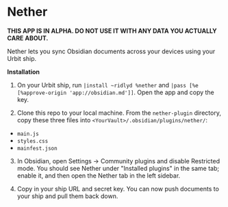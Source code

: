 # Nether

**THIS APP IS IN ALPHA. DO NOT USE IT WITH ANY DATA YOU ACTUALLY CARE ABOUT.**

Nether lets you sync Obsidian documents across your devices using your Urbit ship.

**Installation**

1. On your Urbit ship, run `|install ~ridlyd %nether` and `|pass [%e [%approve-origin 'app://obsidian.md']]`. Open the app and copy the key.

2. Clone this repo to your local machine. From the `nether-plugin` directory, copy these three files into `<YourVault>/.obsidian/plugins/nether/`:
- `main.js`
- `styles.css`
- `mainfest.json`

3. In Obsidian, open Settings -> Community plugins and disable Restricted mode. You should see Nether under "Installed plugins" in the same tab; enable it, and then open the Nether tab in the left sidebar.

4. Copy in your ship URL and secret key. You can now push documents to your ship and pull them back down.
